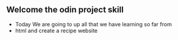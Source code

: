 ## Welcome the odin project skill
* Today We are going to up all that we have learning so far from
* html and create a recipe website 
